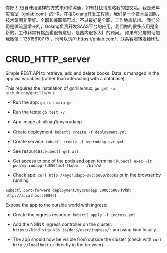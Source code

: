你好！
很冒昧用这样的方式来和你沟通，如有打扰请忽略我的提交哈。我是光年实验室（gnlab.com）的HR，在招Golang开发工程师，我们是一个技术型团队，技术氛围非常好。全职和兼职都可以，不过最好是全职，工作地点杭州。
我们公司是做流量增长的，Golang负责开发SAAS平台的应用，我们做的很多应用是全新的，工作非常有挑战也很有意思，是国内很多大厂的顾问。
如果有兴趣的话加我微信：13515810775  ，也可以访问 https://gnlab.com/，联系客服转发给HR。
# CRUD_HTTP_server

Simple REST API to retrieve, add and delete books. Data is managed in the app via variables (rather than interacting with a database).

This requires the instalation of gorilla/mux: `go get -u github.com/gorilla/mux`

* Run the app: `go run main.go` 

* Run the tests: `go test -v`

* App image at: alinag1/mycrudapp

* Create deployment: `kubectl create -f deployment.yml`
* Create service: `kubectl create -f mycrudapp-svc.yml`
* See resources: `kubectl get all`

* Get access to one of the pods and open terminal: `kubectl exec -it pod/mycrudapp-7d65644c4-lkqbw -- /bin/sh`

* Check app: `curl http://mycrudapp-svc:5000/books` or in the browser by running

`kubectl port-forward deployment/mycrudapp 5000:5000` (visit `http://localhost:5000/`)

Expose the app to the outside world with ingress: 

* Create the ingress resource: `kubectl apply -f ingress.yml`

* Add the NGINX ingress controller on the cluster: `https://kind.sigs.k8s.io/docs/user/ingress/`
I am using kind locally. 

* The app should now be visible from outside the cluster (check with `curl http://localhost` or directly in the browser).

